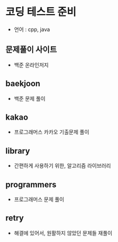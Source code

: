 # 코딩 테스트 준비
- 언어 : cpp, java

## 문제풀이 사이트
- 백준 온라인저지

## baekjoon
- 백준 문제 풀이

## kakao
- 프로그래머스 카카오 기출문제 풀이

## library
- 간편하게 사용하기 위한, 알고리즘 라이브러리

## programmers
- 프로그래머스 문제 풀이

## retry
- 해결에 있어서, 원활하지 않았던 문제들 재풀이